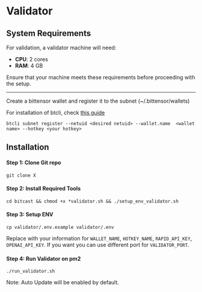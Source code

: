 # Validator

## System Requirements

For validation, a validator machine will need:

- **CPU**: 2 cores
- **RAM**: 4 GB

Ensure that your machine meets these requirements before proceeding with the setup.

---

Create a bittensor wallet and register it to the subnet (~/.bittensor/wallets)

For installation of btcli, check [this guide](https://github.com/opentensor/bittensor/blob/master/README.md#install-bittensor-sdk)
```
btcli subnet register --netuid <desired netuid> --wallet.name  <wallet name> --hotkey <your hotkey>
```

## Installation

#### Step 1: Clone Git repo

```
git clone X
```

#### Step 2: Install Required Tools

```
cd bitcast && chmod +x *validator.sh && ./setup_env_validator.sh
```

#### Step 3: Setup ENV
```
cp validator/.env.example validator/.env
```

Replace with your information for `WALLET_NAME`, `HOTKEY_NAME`, `RAPID_API_KEY`, `OPENAI_API_KEY`.
If you want you can use different port for `VALIDATOR_PORT`.

#### Step 4: Run Validator on pm2

```
./run_validator.sh
```

Note: Auto Update will be enabled by default.